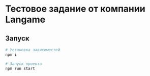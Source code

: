 # Тестовое задание от компании Langame

## Запуск
```sh
# Установка зависимостей
npm i

# Запуск проекта
npm run start
```
